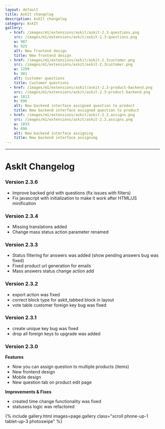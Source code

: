 ```yaml
---
layout: default
title: AskIt changelog
description: AskIt changelog
category: AskIt
gallery:
  - href: /images/m1/extensions/askit/askit-2.3-questions.png
    src: /images/m1/extensions/askit/askit-2.3-questions.png
    w: 987
    h: 925
    alt: New frontend design
    title: New frontend design
  - href: /images/m1/extensions/askit/askit-2.3customer.png
    src: /images/m1/extensions/askit/askit-2.3customer.png
    w: 1299
    h: 981
    alt: Customer questions
    title: Customer questions
  - href: /images/m1/extensions/askit/askit-2.3-product-backend.png
    src: /images/m1/extensions/askit/askit-2.3-product-backend.png
    w: 1813
    h: 696
    alt: New backend interface assigned question to product
    title: New backend interface assigned question to product
  - href: /images/m1/extensions/askit/askit-2.3.assigns.png
    src: /images/m1/extensions/askit/askit-2.3.assigns.png
    w: 1833
    h: 696
    alt: New backend interface assigning
    title: New backend interface assignimg
---
```

---

# AskIt Changelog

### Version 2.3.6

 -  Improve backed grid with questions (fix issues with filters)
 -  Fix javascript with initialization to make it work after HTML/JS
    minification

### Version 2.3.4

 -  Missing translations added
 -  Change mass status action parameter renamed

### Version 2.3.3

 -  Status filtering for answers was added (show pending answers bug was fixed)
 -  Fixed product url generation for emails
 -  Mass answers status change action add

### Version 2.3.2

 -  export action was fixed
 -  correct block type for askit_tabbed block in layout
 -  vote table customer foreign key bug was fixed

### Version 2.3.1

 -  create unique key bug was fixed
 -  drop all foreign keys to upgrade was added

### Version 2.3.0

**Features**

 -   Now you can assign question to multiple products (items)
 -   New frontend design
 -   Mobile design
 -   New question tab on product edit page

**Improvements & Fixes**

 -  created time change functionality was fixed
 -  statusess logic was refactored

{% include gallery.html images=page.gallery class="scroll phone-up-1 tablet-up-3 photoswipe" %}
